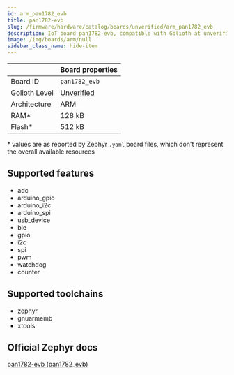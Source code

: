 ```yaml
---
id: arm_pan1782_evb
title: pan1782-evb
slug: /firmware/hardware/catalog/boards/unverified/arm_pan1782_evb
description: IoT board pan1782-evb, compatible with Golioth at unverified level.
image: /img/boards/arm/null
sidebar_class_name: hide-item
---
```


[//]: # (This is an auto-generated file, do not edit! Changes to it will be lost upon re-generation)



|                | Board properties     |
| -------------  | -------------------- |
| Board ID       | `pan1782_evb` |
| Golioth Level  | [Unverified](/firmware/hardware#unverified-boards) |
| Architecture   | ARM |
| RAM*           | 128 kB |
| Flash*         | 512 kB |

\* values are as reported by Zephyr `.yaml` board files, which don't represent the overall available resources



## Supported features

* adc
* arduino_gpio
* arduino_i2c
* arduino_spi
* usb_device
* ble
* gpio
* i2c
* spi
* pwm
* watchdog
* counter

## Supported toolchains

* zephyr
* gnuarmemb
* xtools

## Official Zephyr docs

[pan1782-evb (pan1782_evb)](https://docs.zephyrproject.org/latest/boards/arm/pan1782_evb/doc/index.html)
